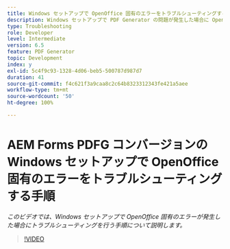 ```yaml
---
title: Windows セットアップで OpenOffice 固有のエラーをトラブルシューティングする手順
description: Windows セットアップで PDF Generator の問題が発生した場合に OpenOffice の問題のトラブルシューティングを行います。
type: Troubleshooting
role: Developer
level: Intermediate
version: 6.5
feature: PDF Generator
topic: Development
index: y
exl-id: 5c4f9c93-1328-4d06-beb5-500787d987d7
duration: 41
source-git-commit: f4c621f3a9caa8c2c64b8323312343fe421a5aee
workflow-type: tm+mt
source-wordcount: '50'
ht-degree: 100%

---
```


# AEM Forms PDFG コンバージョンの Windows セットアップで OpenOffice 固有のエラーをトラブルシューティングする手順

*このビデオでは、Windows セットアップで OpenOffice 固有のエラーが発生した場合にトラブルシューティングを行う手順について説明します。*

>[!VIDEO](https://video.tv.adobe.com/v/335481?quality=12&learn=on)

